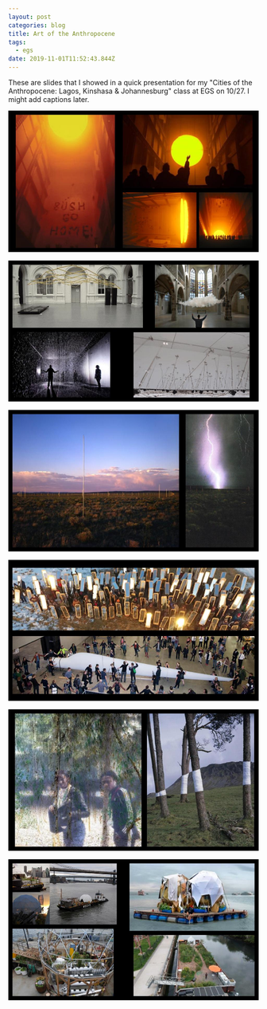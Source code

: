 ```yaml
---
layout: post
categories: blog
title: Art of the Anthropocene
tags:
  - egs
date: 2019-11-01T11:52:43.844Z
---
```

These are slides that I showed in a quick presentation for my "Cities of the Anthropocene: Lagos, Kinshasa & Johannesburg" class at EGS on 10/27. I might add captions later.

![](/img/egs-anthropocene_-art_-nature_-.jpg)

![](/img/egs-anthropocene_-art_-nature_-1-.jpg)

![](/img/egs-anthropocene_-art_-nature_-2-.jpg)

![](/img/egs-anthropocene_-art_-nature_-3-.jpg)

![](/img/egs-anthropocene_-art_-nature_-4-.jpg)

![](/img/egs-anthropocene_-art_-nature_-5-.jpg)

